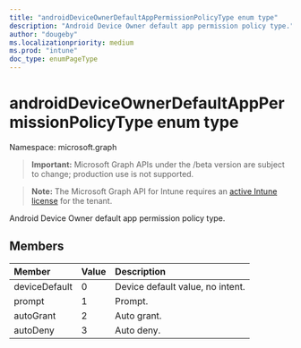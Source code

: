 ```yaml
---
title: "androidDeviceOwnerDefaultAppPermissionPolicyType enum type"
description: "Android Device Owner default app permission policy type."
author: "dougeby"
ms.localizationpriority: medium
ms.prod: "intune"
doc_type: enumPageType
---
```


# androidDeviceOwnerDefaultAppPermissionPolicyType enum type

Namespace: microsoft.graph

> **Important:** Microsoft Graph APIs under the /beta version are subject to change; production use is not supported.

> **Note:** The Microsoft Graph API for Intune requires an [active Intune license](https://go.microsoft.com/fwlink/?linkid=839381) for the tenant.

Android Device Owner default app permission policy type.

## Members
|Member|Value|Description|
|:---|:---|:---|
|deviceDefault|0|Device default value, no intent.|
|prompt|1|Prompt.|
|autoGrant|2|Auto grant.|
|autoDeny|3|Auto deny.|



